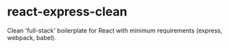 # react-express-clean
Clean 'full-stack' boilerplate for React with minimum requirements (express, webpack, babel). 

